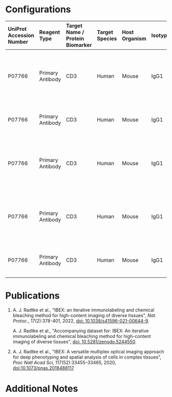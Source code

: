 # Configurations

| UniProt Accession Number   | Reagent Type     | Target Name / Protein Biomarker   | Target Species   | Host Organism   | Isotype   | Clonality   | Vendor                  |   Catalog Number | Conjugate   | RRID       | Availability   | Method           | Tissue Preservation               | Target Tissue   | Tissue State   | Detergent         | Antigen Retrieval Conditions   | Dye Inactivation Conditions                                            | Recommend   | Agree                                                        | Disagree   | Contributor         | Notes   |
|:---------------------------|:-----------------|:----------------------------------|:-----------------|:----------------|:----------|:------------|:------------------------|-----------------:|:------------|:-----------|:---------------|:-----------------|:----------------------------------|:----------------|:---------------|:------------------|:-------------------------------|:-----------------------------------------------------------------------|:------------|:-------------------------------------------------------------|:-----------|:--------------------|:--------|
| P07766                     | Primary Antibody | CD3                               | Human            | Mouse           | IgG1      | UCHT1       | Caprico Biotechnologies |          1053135 | iF594       | AB_2892737 | Stock          | IBEX2D Automated | 1:4 Cytofix/Cytoperm Fixed Frozen | Jejunum         | NA             | 0.3% Triton-X-100 | NA                             | 0.5 mg/ml LiBH4 10 minutes continuous exchange with automated protocol | Yes         | 0000-0003-4379-8967 [[1](#publications)]                     | NA         | 0000-0003-4379-8967 |         |
| P07766                     | Primary Antibody | CD3                               | Human            | Mouse           | IgG1      | UCHT1       | Caprico Biotechnologies |          1053135 | iF594       | AB_2892737 | Stock          | IBEX2D Manual    | 1:4 Cytofix/Cytoperm Fixed Frozen | Liver           | NA             | 0.3% Triton-X-100 | NA                             | 1 mg/ml LiBH4 15 minutes                                               | Yes         | 0000-0003-4379-8967 [[2](#publications), [1](#publications)] | NA         | 0000-0003-4379-8967 |         |
| P07766                     | Primary Antibody | CD3                               | Human            | Mouse           | IgG1      | UCHT1       | Caprico Biotechnologies |          1053135 | iF594       | AB_2892737 | Stock          | IBEX2D Automated | 1:4 Cytofix/Cytoperm Fixed Frozen | Lymph Node      | NA             | 0.3% Triton-X-100 | NA                             | 0.5 mg/ml LiBH4 10 minutes continuous exchange with automated protocol | Yes         | 0000-0003-4379-8967 [[1](#publications)]                     | NA         | 0000-0003-4379-8967 |         |
| P07766                     | Primary Antibody | CD3                               | Human            | Mouse           | IgG1      | UCHT1       | Caprico Biotechnologies |          1053135 | iF594       | AB_2892737 | Stock          | IBEX2D Automated | 1:4 Cytofix/Cytoperm Fixed Frozen | Skin            | NA             | 0.3% Triton-X-100 | NA                             | 0.5 mg/ml LiBH4 10 minutes continuous exchange with automated protocol | Yes         | 0000-0003-4379-8967 [[1](#publications)]                     | NA         | 0000-0003-4379-8967 |         |
| P07766                     | Primary Antibody | CD3                               | Human            | Mouse           | IgG1      | UCHT1       | Caprico Biotechnologies |          1053135 | iF594       | AB_2892737 | Stock          | IBEX2D Manual    | 1:4 Cytofix/Cytoperm Fixed Frozen | Spleen          | NA             | 0.3% Triton-X-100 | NA                             | 1 mg/ml LiBH4 15 minutes                                               | Yes         | 0000-0003-4379-8967 [[2](#publications), [1](#publications)] | NA         | 0000-0003-4379-8967 |         |

# Publications

<a name="publications"></a>
1. A. J. Radtke et al., "IBEX: an iterative immunolabeling and chemical bleaching
 method for high-content imaging of diverse tissues", *Nat. Protoc.*, 17(2):378-401, 2022, [doi: 10.1038/s41596-021-00644-9](https://doi.org/10.1038/s41596-021-00644-9).

    A. J. Radtke et al., "Accompanying dataset for: IBEX: An iterative immunolabeling and chemical bleaching method for high-content imaging of diverse tissues", [doi: 10.5281/zenodo.5244550](https://doi.org/10.5281/zenodo.5244551).

2. A. J. Radtke et al., "IBEX: A versatile multiplex optical imaging approach for deep phenotyping and spatial analysis of cells in complex tissues", *Proc Natl Acad Sci*, 117(52):33455–33465, 2020, [doi:10.1073/pnas.2018488117](https://doi.org/10.1073/pnas.2018488117)


# Additional Notes

<a name="notes"></a>

